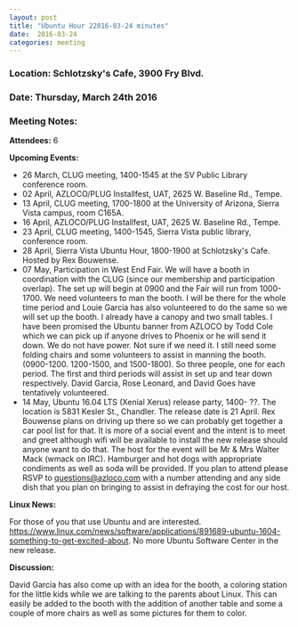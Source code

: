 ```yaml
---
layout: post
title: "Ubuntu Hour 22016-03-24 minutes"
date:  2016-03-24
categories: meeting
---
```


### Location: Schlotzsky's Cafe, 3900 Fry Blvd.

### Date: Thursday, March 24th 2016

### Meeting Notes:

**Attendees:** 6

**Upcoming Events:**

 * 26 March, CLUG meeting, 1400-1545 at the SV Public Library conference room. 
 * 02 April, AZLOCO/PLUG Installfest, UAT, 2625 W. Baseline Rd., Tempe.
 * 13 April,  CLUG meeting, 1700-1800 at the University of Arizona, Sierra Vista campus, room C165A.
 * 16 April, AZLOCO/PLUG Installfest, UAT, 2625 W. Baseline Rd., Tempe.
 * 23 April, CLUG meeting, 1400-1545, Sierra Vista public library, conference room.
 * 28 April,  Sierra Vista Ubuntu Hour, 1800-1900 at Schlotzsky's Cafe.  Hosted by Rex Bouwense.
 * 07 May, Participation in West End Fair.  We will have a booth in coordination with the CLUG (since our membership and participation overlap).  The set up will begin at 0900 and the Fair will run from 1000-1700.  We need volunteers to man the booth.  I will be there for the whole time period and Louie Garcia has also volunteered to do the same so we will set up the booth.  I already have a canopy and two small tables.  I have been promised the Ubuntu banner from AZLOCO by Todd Cole which we can pick up if anyone drives to Phoenix or he will send it down.  We do not have power.  Not sure if we need it.  I still need some folding chairs and some volunteers to assist in manning the booth. (0900-1200. 1200-1500, and 1500-1800).  So three people, one for each period.  The first and third periods will assist in set up and tear down respectively.  David Garcia, Rose Leonard, and David Goes have tentatively volunteered.
 * 14 May, Ubuntu 16.04 LTS (Xenial Xerus) release party, 1400- ??.  The location is 5831 Kesler St., Chandler.  The release date is 21 April.  Rex Bouwense plans on driving up there so we can probably get together a car pool list for that.  It is more of a social event and the intent is to meet and greet although wifi will be available to install the new release should anyone want to do that.  The host for the event will be Mr & Mrs Walter Mack (wmack on IRC).  Hamburger and hot dogs with appropriate condiments as well as soda will be provided.  If you plan to attend please RSVP to questions@azloco.com with a number attending and any side dish that you plan on bringing to assist in defraying the cost for our host.

**Linux News:**

For those of you that use Ubuntu and are interested. https://www.linux.com/news/software/applications/891689-ubuntu-1604-something-to-get-excited-about.  No more Ubuntu Software Center in the new release.

**Discussion:**

David Garcia has also come up with an idea for the booth, a coloring station for the little kids while we are talking to the parents about Linux.  This can easily be added to the booth with the addition of another table and some a couple of more chairs as well as some pictures for them to color.

